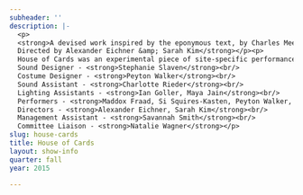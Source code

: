 ```yaml
---
subheader: ''
description: |-
  <p>
  <strong>A devised work inspired by the eponymous text, by Charles Mee<br/>
  Directed by Alexander Eichner &amp; Sarah Kim</strong></p><p>
  House of Cards was an experimental piece of site-specific performance art, devised with the designers and cast and staged in the Ida Noyes Cloister Club using tents to create close, intimate spaces. The original text is a meandering walk through the memories and musings of the speaker in a surreal dreamscape, vacillating between sweet, tender recollections and violent images of trauma. Working closely with the text, we devised a series of vignettes capturing aspects of the text with sound, lights, movement, and voice. We presented these pieces in various different orders to small groups, led from tent to tent through the vast, dark, and empty Cloister Club.</p><p>
  Sound Designer - <strong>Stephanie Slaven</strong><br/>
  Costume Designer - <strong>Peyton Walker</strong><br/>
  Sound Assistant - <strong>Charlotte Rieder</strong><br/>
  Lighting Assistants - <strong>Ian Goller, Maya Jain</strong><br/>
  Performers - <strong>Maddox Fraad, Si Squires-Kasten, Peyton Walker, Joe Beutel, Leo Weinreb, India Weston, Emma Glass</strong><br/>
  Directors - <strong>Alexander Eichner, Sarah Kim</strong><br/>
  Management Assistant - <strong>Savannah Smith</strong><br/>
  Committee Liaison - <strong>Natalie Wagner</strong></p>
slug: house-cards
title: House of Cards
layout: show-info
quarter: fall
year: 2015

---
```


